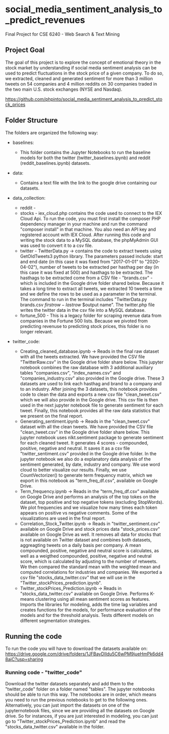 # social_media_sentiment_analysis_to_predict_revenues
Final Project for CSE 6240 - Web Search & Text Mining


## Project Goal
The goal of this project is to explore the concept of emotional theory in the stock market by understanding if social media sentiment analysis can be used to predict fluctuations in the stock price of a given company. To do so, we extracted, cleaned and generated sentiment for more than 3 million tweets on 54 companies and 4 million reddits on 30 companies traded in the two main U.S. stock exchanges (NYSE and Nasdaq).

https://github.com/phpinto/social_media_sentiment_analysis_to_predict_stock_prices

## Folder Structure
The folders are organized the following way:

* baselines: 
  * This folder contains the Jupyter Notebooks to run the baseline models for both the twitter (twitter_baselines.ipynb) and reddit (reddit_baselines.ipynb) datasets. 
 
* data: 
  * Contains a text file with the link to the google drive containing our datasets. 

* data_collection: 
  * reddit -  
  * stocks - iex_cloud.php contains the code used to connect to the IEX Cloud Api. To run the code, you must first install the composer PHP dependency manager in your machine and run the command "composer install" in that machine. You also need an API key and registered account with IEX Cloud. After running this code and writing the stock data to a MySQL database, the phpMyAdmin GUI was used to convert it to a csv file. 
  * twitter - TwitterData.py -> contains the code to extract tweets using GetOldTweets3 python library. The parameters passed include: start and end date (in this case it was fixed from "2017-01-01" to "2020-04-02"), number of tweets to be extracted per hasthag per day (in this case it was fixed at 500) and hasthags to be extracted. The hasthags to be extracted come from a CSV file - "brands.csv" - which is included in the Google drive folder shared below. Because it takes a long time to extract all tweets, we extracted 10 tweets a time and we define the rows to be used as a parameter in the terminal. The command to run in the terminal includes "TwitterData.py brands.csv $first row - last row$ $output name". The twitter.php file writes the twitter data in the csv file into a MySQL database.
  * fortune_500 - This is a legacy folder for scraping revenue data from companies in the Fortune 500 lists. Because we pivoted from predicting revenuse to predicting stock prices, this folder is no longer relevant. 
* twitter_code:
  * Creating_cleaned_database.ipynb -> Reads in the final raw dataset with all the tweets extracted. We have provided the CSV file "TwitterRaw.csv" in the Google drive folder share below. This jupyter notebook combines the raw database with 3 additional auxiliary tables "companies.csv", "index_names.csv" and "companies_industry.csv" also provided in the Google drive. These 3 datasets are used to link each hasthag and brand to a company and to an industry. After joining the 3 datasets, this notebook provides code to clean the data and exports a new csv file "clean_tweet.csv" which we will also provide in the Google drive. This csv file is then used in the next jupyter notebook file to generate sentiment for each tweet. Finally, this notebook provides all the raw data statistics that we present on the final report.  
  * Generating_sentiment.ipynb -> Reads in the "clean_tweet.csv" dataset with all the clean tweets. We have provided the CSV file "clean_tweet.csv" in the Google drive folder share below. This jupyter notebook uses nlkt.sentiment package to generate sentiment for each cleaned tweet. It generates 4 scores - compounded, positive, negative and neutral. It saves it as a csv file "twitter_sentiment.csv" provided in the Google drive folder. In the jupyter notebook we also do a explanatory data analysis of the sentiment generated, by date,  industry and company. We use word cloud to better visualize our results. Finally, we use CountVectorizer() to generate term frequency matrix, which we export in this notebook as "term_freq_df.csv", available on Google Drive.
  * Term_frequency.ipynb -> Reads in the "term_freq_df.csv" available on Google Drive and performs an analysis of the top tokes on the dataset, top positive and top negative tokens (excluding StopWords). We plot frequencies and we visualize how many times each token appears on positive vs negative comments. Some of the visualizations are used in the final report.
  * Correlation_Stock_Twitter.ipynb -> Reads in "twitter_sentiment.csv" available on Google Drive and stock prices data "stock_prices.csv" available on Google Drive as well. It removes all data for stocks that is not available on Twitter dataset and combines both datasets, aggreagting tweets on a daily basis per company. A mean compounded, positive, negative and neutral score is calculates, as well as a weigthed compounded, positive, negative and neutral score, which is calculated by adjusting to the number of retweets. We then compared the standard mean with the weighted mean and computed correlations for industries and companies. We exported a csv file "stocks_data_twitter.csv" that we will use in the "Twitter_stockPrices_prediction.ipynb".
   * Twitter_stockPrices_Prediction.ipynb -> Reads in "stocks_data_twitter.csv" available on Google Drive. Performs K-means clustering using all mean sentiment scores as features. Imports the libraries for modeling, adds the time lag variables and creates functions for the models, for performance evaluation of the models and for the threshold analysis. Tests different models on different segmentation strategies. 


## Running the code
To run the code you will have to download the datasets available on: 
https://drive.google.com/drive/folders/1JFBayDIIdu5C6wPM9jueHmPk6dd48ajC?usp=sharing

### Running code - "twitter_code"
Download the twitter datasets separately and add them to the "twitter_code" folder on a folder named "tables". The jupyter notebooks should be able to run this way. 
The notebooks are in order, which means you need to run the previous notebooks to get to the following ones. Alternatively, you can just import the datasets on one of the jupyternotebook files, since we are providing all the datasets on Google drive. So for instances, if you are just interested in modeling, you can just go to "Twitter_stockPrices_Prediction.ipynb" and read the "stocks_data_twitter.csv" available in the folder. 
